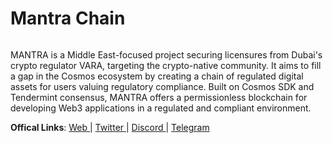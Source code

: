 # Mantra Chain

<figure><img src="https://pbs.twimg.com/profile_banners/1268789250272550913/1729693766/1500x500" alt=""><figcaption></figcaption></figure>

MANTRA is a Middle East-focused project securing licensures from Dubai's crypto regulator VARA, targeting the crypto-native community. It aims to fill a gap in the Cosmos ecosystem by creating a chain of regulated digital assets for users valuing regulatory compliance. Built on Cosmos SDK and Tendermint consensus, MANTRA offers a permissionless blockchain for developing Web3 applications in a regulated and compliant environment.

**Offical Links**: [Web ](https://www.mantrachain.io/)| [Twitter ](https://twitter.com/MANTRA\_Chain)| [Discord ](https://discord.gg/mantra)| [Telegram](https://t.me/MANTRA\_Chain)
